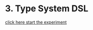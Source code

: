 # 3. Type System DSL
[click here start the experiment](https://htmlpreview.github.io/?https://raw.githubusercontent.com/shanenbe/Experiments/main/20xx_MathJax_Dummy/20xx_MathJax_Dummy.html)
